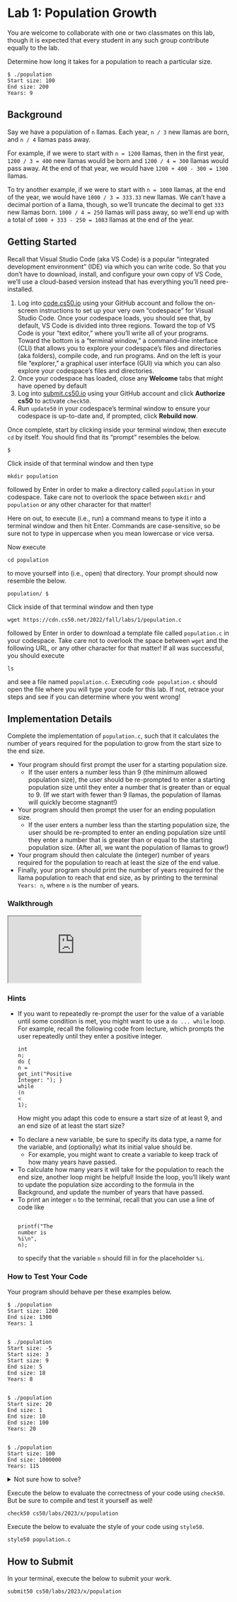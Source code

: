 # Lab 1: Population Growth

<div class="alert" data-alert="warning" role="alert"><p>You are welcome to collaborate with one or two classmates on this lab, though it is expected that every student in any such group contribute equally to the lab.</p></div>

Determine how long it takes for a population to reach a particular size.

    $ ./population
    Start size: 100
    End size: 200
    Years: 9

## Background

Say we have a population of `n` llamas. Each year, `n / 3` new llamas are born, and `n / 4` llamas pass away.

For example, if we were to start with `n = 1200` llamas, then in the first year, `1200 / 3 = 400` new llamas would be born and `1200 / 4 = 300` llamas would pass away. At the end of that year, we would have `1200 + 400 - 300 = 1300` llamas.

To try another example, if we were to start with `n = 1000` llamas, at the end of the year, we would have `1000 / 3 = 333.33` new llamas. We can’t have a decimal portion of a llama, though, so we’ll truncate the decimal to get `333` new llamas born. `1000 / 4 = 250` llamas will pass away, so we’ll end up with a total of `1000 + 333 - 250 = 1083` llamas at the end of the year.

## Getting Started

Recall that Visual Studio Code (aka VS Code) is a popular “integrated development environment” (IDE) via which you can write code. So that you don’t have to download, install, and configure your own copy of VS Code, we’ll use a cloud-based version instead that has everything you’ll need pre-installed.

1.  Log into [code.cs50.io](https://code.cs50.io/) using your GitHub account and follow the on-screen instructions to set up your very own “codespace” for Visual Studio Code. Once your codespace loads, you should see that, by default, VS Code is divided into three regions. Toward the top of VS Code is your “text editor,” where you’ll write all of your programs. Toward the bottom is a “terminal window,” a command-line interface (CLI) that allows you to explore your codespace’s files and directories (aka folders), compile code, and run programs. And on the left is your file “explorer,” a graphical user interface (GUI) via which you can also explore your codespace’s files and directories.
2.  Once your codespace has loaded, close any **Welcome** tabs that might have opened by default
3.  Log into [submit.cs50.io](https://submit.cs50.io) using your GitHub account and click **Authorize cs50** to activate `check50`.
4.  Run `update50` in your codespace’s terminal window to ensure your codespace is up-to-date and, if prompted, click **Rebuild now**.

Once complete, start by clicking inside your terminal window, then execute `cd` by itself. You should find that its “prompt” resembles the below.

    $

Click inside of that terminal window and then type

    mkdir population

followed by Enter in order to make a directory called `population` in your codespace. Take care not to overlook the space between `mkdir` and `population` or any other character for that matter!

Here on out, to execute (i.e., run) a command means to type it into a terminal window and then hit Enter. Commands are case-sensitive, so be sure not to type in uppercase when you mean lowercase or vice versa.

Now execute

    cd population

to move yourself into (i.e., open) that directory. Your prompt should now resemble the below.

    population/ $

Click inside of that terminal window and then type

    wget https://cdn.cs50.net/2022/fall/labs/1/population.c

followed by Enter in order to download a template file called `population.c` in your codespace. Take care not to overlook the space between `wget` and the following URL, or any other character for that matter! If all was successful, you should execute

    ls

and see a file named `population.c`. Executing `code population.c` should open the file where you will type your code for this lab. If not, retrace your steps and see if you can determine where you went wrong!

## Implementation Details

Complete the implementation of `population.c`, such that it calculates the number of years required for the population to grow from the start size to the end size.

- Your program should first prompt the user for a starting population size.
  - If the user enters a number less than 9 (the minimum allowed population size), the user should be re-prompted to enter a starting population size until they enter a number that is greater than or equal to 9. (If we start with fewer than 9 llamas, the population of llamas will quickly become stagnant!)
- Your program should then prompt the user for an ending population size.
  - If the user enters a number less than the starting population size, the user should be re-prompted to enter an ending population size until they enter a number that is greater than or equal to the starting population size. (After all, we want the population of llamas to grow!)
- Your program should then calculate the (integer) number of years required for the population to reach at least the size of the end value.
- Finally, your program should print the number of years required for the llama population to reach that end size, as by printing to the terminal `Years: n`, where `n` is the number of years.

### Walkthrough

<iframe allow="accelerometer; autoplay; encrypted-media; gyroscope; picture-in-picture" allowfullscreen="" class="border" data-video="" src="https://video.cs50.io/dZmtRHHUB1M"></iframe>

### Hints

- If you want to repeatedly re-prompt the user for the value of a variable until some condition is met, you might want to use a `do ... while` loop. For example, recall the following code from lecture, which prompts the user repeatedly until they enter a positive integer. <div class="language-c highlighter-rouge"><div class="highlight"><pre class="highlight"><code><span class="kt">int</span> <span class="n">n</span><span class="p">;</span>
  <span class="k">do</span>
  <span class="p">{</span>
  <span class="n">n</span> <span class="o">=</span> <span class="n">get_int</span><span class="p">(</span><span class="s">"Positive Integer: "</span><span class="p">);</span>
  <span class="p">}</span>
  <span class="k">while</span> <span class="p">(</span><span class="n">n</span> <span class="o">&lt;</span> <span class="mi">1</span><span class="p">);</span>
  </code></pre></div> </div>
  How might you adapt this code to ensure a start size of at least 9, and an end size of at least the start size?

* To declare a new variable, be sure to specify its data type, a name for the variable, and (optionally) what its initial value should be.
  - For example, you might want to create a variable to keep track of how many years have passed.
* To calculate how many years it will take for the population to reach the end size, another loop might be helpful! Inside the loop, you’ll likely want to update the population size according to the formula in the Background, and update the number of years that have passed.
* To print an integer `n` to the terminal, recall that you can use a line of code like <div class="language-c highlighter-rouge"><div class="highlight"><pre class="highlight"><code> <span class="n">printf</span><span class="p">(</span><span class="s">"The number is %i</span><span class="se">\n</span><span class="s">"</span><span class="p">,</span> <span class="n">n</span><span class="p">);</span>
  </code></pre></div> </div>
  to specify that the variable `n` should fill in for the placeholder `%i`.

### How to Test Your Code

Your program should behave per these examples below.

    $ ./population
    Start size: 1200
    End size: 1300
    Years: 1


    $ ./population
    Start size: -5
    Start size: 3
    Start size: 9
    End size: 5
    End size: 18
    Years: 8


    $ ./population
    Start size: 20
    End size: 1
    End size: 10
    End size: 100
    Years: 20


    $ ./population
    Start size: 100
    End size: 1000000
    Years: 115

<details><summary>Not sure how to solve?</summary><iframe allow="accelerometer; autoplay; encrypted-media; gyroscope; picture-in-picture" allowfullscreen="" class="border" data-video="" src="https://video.cs50.io/2CcqQnLbGOE"></iframe></details>

Execute the below to evaluate the correctness of your code using `check50`. But be sure to compile and test it yourself as well!

    check50 cs50/labs/2023/x/population

Execute the below to evaluate the style of your code using `style50`.

    style50 population.c

## How to Submit

In your terminal, execute the below to submit your work.

    submit50 cs50/labs/2023/x/population
